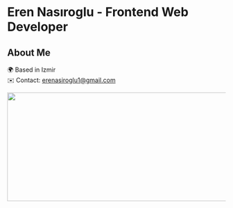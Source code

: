 # Eren Nasıroglu - Frontend Web Developer

## About Me
🌍  Based in Izmir  
✉️  Contact: [erenasiroglu1@gmail.com](mailto:erenasiroglu1@gmail.com)  
<div>
    <img src="https://github-readme-stats.vercel.app/api/top-langs/?username=erenasiroglu" width="1012px" height="250px" />
</div>


